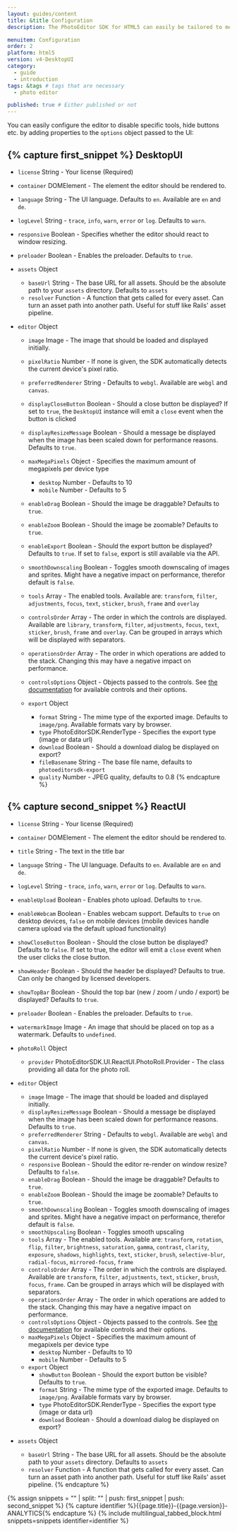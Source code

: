 ```yaml
---
layout: guides/content
title: &title Configuration
description: The PhotoEditor SDK for HTML5 can easily be tailored to meet your business needs. Learn how to swiftly create the editor your use-case requires.

menuitem: Configuration
order: 2
platform: html5
version: v4-DesktopUI
category:
  - guide
  - introduction
tags: &tags # tags that are necessary
  - photo editor

published: true # Either published or not
---
```


<!--Check PhotoEditorDesktopUI.js in the sourcecode -->

You can easily configure the editor to disable specific tools, hide buttons etc. by adding properties
to the `options` object passed to the UI:

{% capture first_snippet %}
DesktopUI
---

  * `license` String - Your license (Required)
  * `container` DOMElement - The element the editor should be rendered to.
  * `language` String - The UI language. Defaults to `en`. Available are `en` and `de`.
  * `logLevel` String - `trace`, `info`, `warn`, `error` or `log`. Defaults to `warn`.
  * `responsive` Boolean - Specifies whether the editor should react to window resizing.
  * `preloader` Boolean - Enables the preloader. Defaults to `true`.

  * `assets` Object
    * `baseUrl` String - The base URL for all assets. Should be the absolute path to your `assets` directory. Defaults to `assets`
    * `resolver` Function - A function that gets called for every asset. Can turn an asset path into another path. Useful for stuff like Rails' asset pipeline.

  * `editor` Object
    * `image` Image - The image that should be loaded and displayed initially.
    * `pixelRatio` Number - If none is given, the SDK automatically detects the current device's pixel ratio.
    * `preferredRenderer` String - Defaults to `webgl`. Available are `webgl` and `canvas`.
    * `displayCloseButton` Boolean - Should a close button be displayed? If set to `true`, the `DesktopUI` instance will emit a `close` event when the button is clicked
    * `displayResizeMessage` Boolean - Should a message be displayed when the image has been scaled down for performance reasons. Defaults to `true`.
    * `maxMegaPixels` Object - Specifies the maximum amount of megapixels per device type
      * `desktop` Number - Defaults to 10
      * `mobile` Number - Defaults to 5
    * `enableDrag` Boolean - Should the image be draggable? Defaults to `true`.
    * `enableZoom` Boolean - Should the image be zoomable? Defaults to `true`.
    * `enableExport` Boolean - Should the export button be displayed? Defaults to `true`. If set to `false`, export is still available via the API.
    * `smoothDownscaling` Boolean - Toggles smooth downscaling of images and sprites. Might have a negative impact on performance, therefor default is `false`.
    * `tools` Array - The enabled tools. Available are: `transform`, `filter`, `adjustments`, `focus`, `text`, `sticker`, `brush`, `frame` and `overlay`
    * `controlsOrder` Array - The order in which the controls are displayed. Available are `library`, `transform`, `filter`, `adjustments`, `focus`, `text`, `sticker`, `brush`, `frame` and `overlay`. Can be grouped in arrays which will be displayed with separators.
    * `operationsOrder` Array - The order in which operations are added to the stack. Changing this may have a negative impact on performance.
    * `controlsOptions` Object - Objects passed to the controls. See [the documentation](https://docs.photoeditorsdk.com/apidocs/html5/v4/PhotoEditorSDK.UI.DesktopUI.Controls.html) for available controls and their options.

    * `export` Object
      * `format` String - The mime type of the exported image. Defaults to `image/png`. Available formats vary by browser.
      * `type` PhotoEditorSDK.RenderType - Specifies the export type (image or data url)
      * `download` Boolean - Should a download dialog be displayed on export?
      * `fileBasename` String - The base file name, defaults to `photoeditorsdk-export`
      * `quality` Number - JPEG quality, defaults to 0.8
{% endcapture %}

{% capture second_snippet %}
ReactUI
---

  * `license` String - Your license (Required)
  * `container` DOMElement - The element the editor should be rendered to.
  * `title` String - The text in the title bar
  * `language` String - The UI language. Defaults to `en`. Available are `en` and `de`.
  * `logLevel` String - `trace`, `info`, `warn`, `error` or `log`. Defaults to `warn`.
  * `enableUpload` Boolean - Enables photo upload. Defaults to `true`.
  * `enableWebcam` Boolean - Enables webcam support. Defaults to `true` on desktop devices, `false` on mobile devices (mobile devices handle camera upload via the default upload functionality)
  * `showCloseButton` Boolean - Should the close button be displayed? Defaults to `false`. If set to
    true, the editor will emit a `close` event when the user clicks the close button.
  * `showHeader` Boolean - Should the header be displayed? Defaults to true. Can only be changed by licensed developers.
  * `showTopBar` Boolean - Should the top bar (new / zoom / undo / export) be displayed? Defaults to `true`.
  * `preloader` Boolean - Enables the preloader. Defaults to `true`.
  * `watermarkImage` Image - An image that should be placed on top as a watermark. Defaults to `undefined`.


  * `photoRoll` Object
    * `provider` PhotoEditorSDK.UI.ReactUI.PhotoRoll.Provider - The class providing all data for the photo roll.

  * `editor` Object
    * `image` Image - The image that should be loaded and displayed initially.
    * `displayResizeMessage` Boolean - Should a message be displayed when the image has been scaled down for performance reasons. Defaults to `true`.
    * `preferredRenderer` String - Defaults to `webgl`. Available are `webgl` and `canvas`.
    * `pixelRatio` Number - If none is given, the SDK automatically detects the current device's pixel ratio.
    * `responsive` Boolean - Should the editor re-render on window resize? Defaults to `false`.
    * `enableDrag` Boolean - Should the image be draggable? Defaults to `true`.
    * `enableZoom` Boolean - Should the image be zoomable? Defaults to `true`.
    * `smoothDownscaling` Boolean - Toggles smooth downscaling of images and sprites. Might have a negative impact on performance, therefor default is `false`.
    * `smoothUpscaling` Boolean - Toggles smooth upscaling
    * `tools` Array - The enabled tools. Available are: `transform`, `rotation`, `flip`, `filter`, `brightness`, `saturation`, `gamma`, `contrast`, `clarity`, `exposure`, `shadows`, `highlights`, `text`, `sticker`, `brush`, `selective-blur`, `radial-focus`, `mirrored-focus`, `frame`
    * `controlsOrder` Array - The order in which the controls are displayed. Available are `transform`, `filter`, `adjustments`, `text`, `sticker`, `brush`, `focus`, `frame`. Can be grouped in arrays which will be displayed with separators.
    * `operationsOrder` Array - The order in which operations are added to the stack. Changing this may have a negative impact on performance.
    * `controlsOptions` Object - Objects passed to the controls. See [the documentation](https://docs.photoeditorsdk.com/apidocs/html5/v4/PhotoEditorSDK.UI.ReactUI.Controls.html) for available controls and their options.
    * `maxMegaPixels` Object - Specifies the maximum amount of megapixels per device type
      * `desktop` Number - Defaults to 10
      * `mobile` Number - Defaults to 5
    * `export` Object
      * `showButton` Boolean - Should the export button be visible? Defaults to `true`.
      * `format` String - The mime type of the exported image. Defaults to `image/png`. Available formats vary by browser.
      * `type` PhotoEditorSDK.RenderType - Specifies the export type (image or data url)
      * `download` Boolean - Should a download dialog be displayed on export?
  * `assets` Object
    * `baseUrl` String - The base URL for all assets. Should be the absolute path to your `assets` directory. Defaults to `assets`
    * `resolver` Function - A function that gets called for every asset. Can turn an asset path into another path. Useful for stuff like Rails' asset pipeline.
    {% endcapture %}

{% assign snippets = "" | split: "" | push: first_snippet | push: second_snippet %}
{% capture identifier %}{{page.title}}-{{page.version}}-ANALYTICS{% endcapture %}
{% include multilingual_tabbed_block.html snippets=snippets identifier=identifier %}
